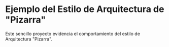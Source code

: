 # Ejemplo del Estilo de Arquitectura de "Pizarra"

Este sencillo proyecto evidencia el comportamiento del estilo de Arquitectura "Pizarra".
